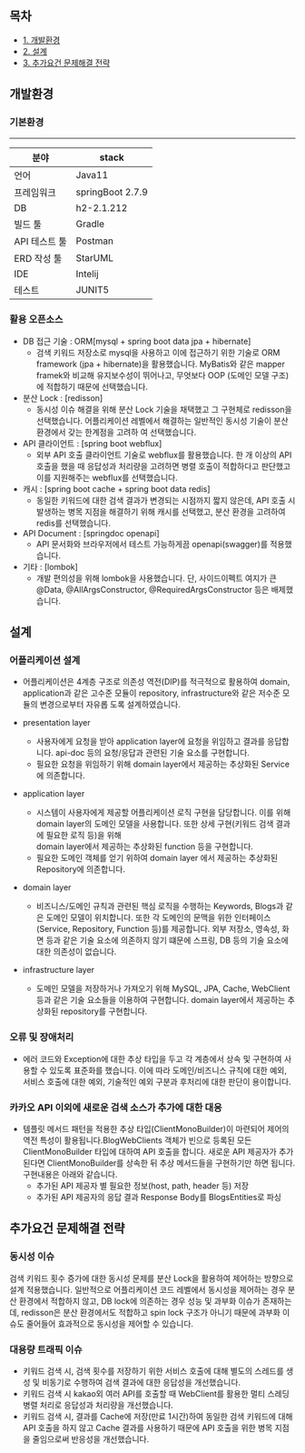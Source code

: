 ## 목차
- [1. 개발환경](#개발환경)
- [2. 설계](#설계)
- [3. 추가요건 문제해결 전략](#추가요건-문제해결-전략)

## 개발환경

### 기본환경
---
분야| stack |
--|--|
 |언어 | Java11|
 |프레임워크 | springBoot 2.7.9
 |DB | h2-2.1.212
 |빌드 툴 | Gradle
 |API 테스트 툴 | Postman |
 |ERD 작성 툴 | StarUML |
 | IDE | Intelij |
 | 테스트 | JUNIT5 |

### 활용 오픈소스
- DB 접근 기술 : ORM[mysql + spring boot data jpa + hibernate]
  - 검색 키워드 저장소로 mysql을 사용하고 이에 접근하기 위한 기술로 ORM framework (jpa + hibernate)을 활용했습니다. MyBatis와 같은 mapper framek와 비교해 유지보수성이 뛰어나고, 
    무엇보다 OOP (도메인 모델 구조)에 적합하기 때문에 선택했습니다.
- 분산 Lock : [redisson]
  - 동시성 이슈 해결을 위해 분산 Lock 기술을 채택했고 그 구현체로 redisson을 선택했습니다. 어플리케이션 레벨에서 해결하는 일반적인 동시성 기술이 분산 환경에서 갖는 한계점을 고려하
    여 선택했습니다.
- API 클라이언트 : [spring boot webflux]
  - 외부 API 호출 클라이언트 기술로 webflux를 활용했습니다. 한 개 이상의 API 호출을 했을 때 응답성과 처리량을 고려하면 병렬 호출이 적합하다고 판단했고 이를 지원해주는 webflux를 선택했습니다.
- 캐시 : [spring boot cache + spring boot data redis]
  - 동일한 키워드에 대한 검색 결과가 변경되는 시점까지 짧지 않은데, API 호출 시 발생하는 병목 지점을 해결하기 위해 캐시를 선택했고, 분산 환경을 고려하여 redis를 선택했습니다.
- API Document : [springdoc openapi]
  - API 문서화와 브라우저에서 테스트 가능하게끔 openapi(swagger)를 적용했습니다.
- 기타 : [lombok]
  - 개발 편의성을 위해 lombok을 사용했습니다. 단, 사이드이펙트 여지가 큰 @Data, @AllArgsConstructor, @RequiredArgsConstructor 등은 배제했습니다.



## 설계

### 어플리케이션 설계
- 어플리케이션은 4계층 구조로 의존성 역전(DIP)를 적극적으로 활용하여 domain, application과 같은 고수준 모듈이 repository, infrastructure와 같은 저수준 모듈의 변경으로부터 자유롭
  도록 설계하였습니다.

- presentation layer
  - 사용자에게 요청을 받아 application layer에 요청을 위임하고 결과를 응답합니다. api-doc 등의 요청/응답과 관련된 기술 요소를 구현합니다.
  - 필요한 요청을 위임하기 위해 domain layer에서 제공하는 추상화된 Service에 의존합니다.

- application layer
  - 시스템이 사용자에게 제공할 어플리케이션 로직 구현을 담당합니다. 이를 위해 domain layer의 도메인 모델을 사용합니다. 또한 상세 구현(키워드 검색 결과에 필요한 로직 등)을 위해    
    domain layer에서 제공하는 추상화된 function 등을 구현합니다.
  - 필요한 도메인 객체를 얻기 위하여 domain layer 에서 제공하는 추상화된 Repository에 의존합니다.

- domain layer
  - 비즈니스/도메인 규칙과 관련된 핵심 로직을 수행하는 Keywords, Blogs과 같은 도메인 모델이 위치합니다. 또한 각 도메인의 문맥을 위한 인터페이스(Service, Repository, 
    Function 등)를 제공합니다. 외부 저장소, 영속성, 화면 등과 같은 기술 요소에 의존하지 않기 떄문에 스프링, DB 등의 기술 요소에 대한 의존성이 없습니다.

- infrastructure layer
  - 도메인 모델을 저장하거나 가져오기 위해 MySQL, JPA, Cache, WebClient 등과 같은 기술 요소들을 이용하여 구현합니다. domain layer에서 제공하는 추상화된 repository를 구현합니다.
  
### 오류 및 장애처리
- 에러 코드와 Exception에 대한 추상 타입을 두고 각 계층에서 상속 및 구현하여 사용할 수 있도록 표준화를 했습니다.
  이에 따라 도메인/비즈니스 규칙에 대한 예외, 서비스 호출에 대한 예외, 기술적인 예외 구분과 후처리에 대한 판단이 용이합니다.


### 카카오 API 이외에 새로운 검색 소스가 추가에 대한 대응
- 템플릿 메서드 패턴을 적용한 추상 타입(ClientMonoBuilder)이 마련되어 제어의 역전 특성이 활용됩니다.BlogWebClients 객체가 빈으로 등록된 모든 ClientMonoBuilder 타입에 대하여 
  API 호출을 합니다. 새로운 API 제공자가 추가된다면 ClientMonoBuilder를 상속한 뒤 추상 메서드들을 구현하기만 하면 됩니다.
  구현내용은 아래와 같습니다.
  - 추가된 API 제공자 별 필요한 정보(host, path, header 등) 저장
  - 추가된 API 제공자의 응답 결과 Response Body를 BlogsEntities로 파싱


## 추가요건 문제해결 전략

### 동시성 이슈
검색 키워드 횟수 증가에 대한 동시성 문제를 분산 Lock을 활용하여 제어하는 방향으로 설계 적용했습니다.
일반적으로 어플리케이션 코드 레벨에서 동시성을 제어하는 경우 분산 환경에서 적합하지 않고, DB lock에 의존하는 경우 성능 및 과부화 이슈가 존재하는데, redisson은 분산 환경에서도 적합하고 spin lock 구조가 아니기 때문에 과부화 이슈도 줄어들어 효과적으로 동시성을 제어할 수 있습니다.

### 대용량 트래픽 이슈
- 키워드 검색 시, 검색 횟수를 저장하기 위한 서비스 호출에 대해 별도의 스레드를 생성 및 비동기로 수행하여 검색 결과에 대한 응답성을 개선했습니다.
- 키워드 검색 시 kakao외 여러 API를 호출할 때 WebClient를 활용한 멀티 스레딩 병렬 처리로 응답성과 처리량을 개선했습니다.
- 키워드 검색 시, 결과를 Cache에 저장(만료 1시간)하여 동일한 검색 키워드에 대해 API 호출을 하지 않고 Cache 결과를 사용하기 때문에 API 호출을 위한 병목 지점을 줄임으로써 반응성을 
    개선했습니다.


  
